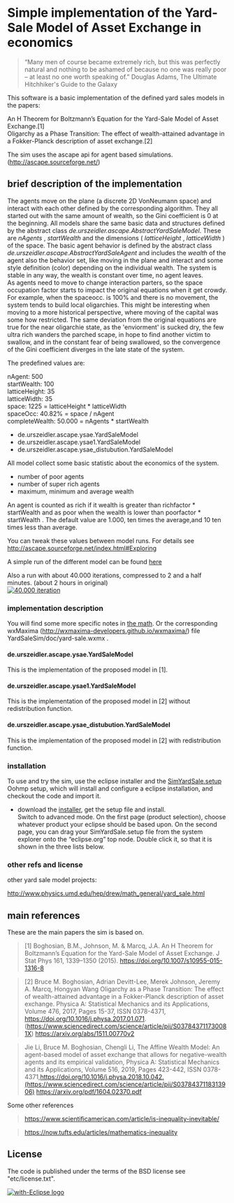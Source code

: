 # Simple implementation of the Yard-Sale Model of Asset Exchange in economics

> “Many men of course became extremely rich, but this was perfectly natural and nothing to be ashamed of because no one was really poor – at least no one worth speaking of.” Douglas Adams, The Ultimate Hitchhiker's Guide to the Galaxy 

This software is a basic implementation of the defined yard sales models in the papers:

An H Theorem for Boltzmann’s Equation for the Yard-Sale Model of Asset Exchange.[1]  
Oligarchy as a Phase Transition: The effect of wealth-attained advantage in a Fokker-Planck description of asset exchange.[2]  

The sim uses the ascape api for agent based simulations. (http://ascape.sourceforge.net/)

## brief description of the implementation 

The agents move on the plane (a discrete 2D VonNeumann space) and interact with each other defined by the corresponding algorithm. They all started out with the same amount of wealth, so the  Gini coefficient is 0 at the beginning. All models share the same basic data and structures defined by the abstract class _de.urszeidler.ascape.AbstractYardSaleModel_. These are _nAgents_ , _startWealth_  and the dimensions ( _latticeHeight_ , _latticeWidth_ ) of the space. The basic agent behavior is defined by the abstract class _de.urszeidler.ascape.AbstractYardSaleAgent_ and includes the _wealth_ of the agent also the behavior set, like moving in the plane and interact and some style definition (color) depending on the individual wealth. The system is stable in any way, the wealth is constant over time, no agent leaves.  
As agents need to move to change interaction parters, so the space occupation factor starts to impact the original equations when it get crowdy. For example, when the spaceocc. is 100% and there is no movement, the system tends to build local oligarchies. This might be interesting when moving to a more historical perspective, where moving of the capital was some how restricted. The same deviation from the original equations are true for the near oligarchie state, as the 'enviorment' is sucked dry, the few ultra rich wanders the parched scape, in hope to find another victim to swallow, and in the constant fear of being swallowed, so the convergence of the Gini coefficient diverges in the late state of the system.  

The predefined values are:

nAgent: 500  
startWealth: 100  
latticeHeight: 35  
latticeWidth: 35  
space: 1225 = latticeHeight * latticeWidth  
spaceOcc: 40.82% = space / nAgent  
completeWealth: 50.000 = nAgents * startWealth  

 
* de.urszeidler.ascape.ysae.YardSaleModel 
* de.urszeidler.ascape.ysae1.YardSaleModel 
* de.urszeidler.ascape.ysae_distubution.YardSaleModel 

All model collect some basic statistic about the economics of the system.

* number of poor agents 
* number of super rich agents 
* maximum, minimum and average wealth

An agent is counted as rich if it wealth is greater than richfactor * startWealth  and as poor when the wealth is lower than poorfactor * startWealth . The default value are 1.000, ten times the average,and 10 ten times less than average.

You can tweak these values between model runs. For details see http://ascape.sourceforge.net/index.html#Exploring

A simple run of the different model can be found [here](YardSaleSim/doc/README.md "model runs") 

Also a run with about 40.000 iterations, compressed to 2 and a half minutes. (about 2 hours in original)  
[![40.000 iteration](http://img.youtube.com/vi/ztxjcCNdW_Y/0.jpg)](https://www.youtube.com/watch?v=ztxjcCNdW_Y)


### implementation description

You will find some more specific notes in [the math](https://raw.githack.com/UrsZeidler/yard_sale_sim/master/YardSaleSim/doc/yard-sale.html). Or the corresponding wxMaxima (http://wxmaxima-developers.github.io/wxmaxima/) file YardSaleSim/doc/yard-sale.wxmx .

#### de.urszeidler.ascape.ysae.YardSaleModel

This is the implementation of the proposed model in [1].

#### de.urszeidler.ascape.ysae1.YardSaleModel

This is the implementation of the proposed model in [2] without redistribution function.

#### de.urszeidler.ascape.ysae_distubution.YardSaleModel

This is the implementation of the proposed model in [2] with redistribution function.

### installation

To use and try the sim, use the eclipse installer and the [SimYardSale.setup](https://raw.githubusercontent.com/UrsZeidler/yard_sale_sim/master/YardSaleSim/etc/ide/SimYardSale.setup) Oohmp setup, which will install and configure a eclipse installation, and checkout the code and import it.

* download the [installer](https://wiki.eclipse.org/Eclipse_Installer), get the setup file and install.  
Switch to advanced mode. On the first page (product selection), choose whatever product your eclipse should be based upon. On the second page, you can drag your SimYardSale.setup file from the system explorer onto the “eclipse.org” top node. Double click it, so that it is shown in the three lists below.



### other refs and license

other yard sale model projects:

http://www.physics.umd.edu/hep/drew/math_general/yard_sale.html

## main references

These are the main papers the sim is based on.

>[1] Boghosian, B.M., Johnson, M. & Marcq, J.A. 
An H Theorem for Boltzmann’s Equation for the Yard-Sale Model of Asset Exchange. 
J Stat Phys 161, 1339–1350 (2015). https://doi.org/10.1007/s10955-015-1316-8

>[2] Bruce M. Boghosian, Adrian Devitt-Lee, Merek Johnson, Jeremy A. Marcq, Hongyan Wang 
Oligarchy as a Phase Transition: The effect of wealth-attained advantage in a Fokker-Planck description of asset exchange. 
Physica A: Statistical Mechanics and its Applications,
Volume 476, 2017, Pages 15-37, ISSN 0378-4371, https://doi.org/10.1016/j.physa.2017.01.071. (https://www.sciencedirect.com/science/article/pii/S037843711730081X)
https://arxiv.org/abs/1511.00770v2

> Jie Li, Bruce M. Boghosian, Chengli Li,
The Affine Wealth Model: An agent-based model of asset exchange that allows for negative-wealth agents and its empirical validation,
Physica A: Statistical Mechanics and its Applications,
Volume 516, 2019, Pages 423-442, ISSN 0378-4371,https://doi.org/10.1016/j.physa.2018.10.042.(https://www.sciencedirect.com/science/article/pii/S0378437118313906)
https://arxiv.org/pdf/1604.02370.pdf

Some other references

> https://www.scientificamerican.com/article/is-inequality-inevitable/

> https://now.tufts.edu/articles/mathematics-inequality


 License
-------

The code is published under the terms of the BSD license see "etc/license.txt".
 
 
<a href="http://with-eclipse.github.io/" target="_blank">
<img alt="with-Eclipse logo" src="http://with-eclipse.github.io/with-eclipse-0.jpg" /></a>